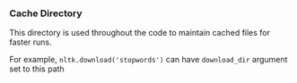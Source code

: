 ### Cache Directory
This directory is used throughout the code to maintain cached files for faster runs.

For example, `nltk.download('stopwords')` can have `download_dir` argument set to this path